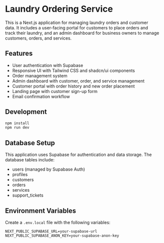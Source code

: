 # Laundry Ordering Service

This is a Next.js application for managing laundry orders and customer data. It includes a user-facing portal for customers to place orders and track their laundry, and an admin dashboard for business owners to manage customers, orders, and services.

## Features

- User authentication with Supabase
- Responsive UI with Tailwind CSS and shadcn/ui components
- Order management system
- Admin dashboard with customer, order, and service management
- Customer portal with order history and new order placement
- Landing page with customer sign-up form
- Email confirmation workflow

## Development

```bash
npm install
npm run dev
```

## Database Setup

This application uses Supabase for authentication and data storage. The database tables include:

- users (managed by Supabase Auth)
- profiles
- customers
- orders
- services
- support_tickets

## Environment Variables

Create a `.env.local` file with the following variables:

```
NEXT_PUBLIC_SUPABASE_URL=your-supabase-url
NEXT_PUBLIC_SUPABASE_ANON_KEY=your-supabase-anon-key
```